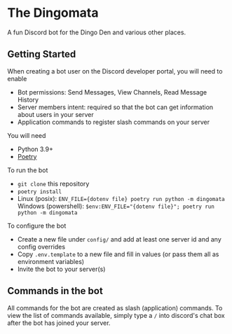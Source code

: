 # The Dingomata
A fun Discord bot for the Dingo Den and various other places.

## Getting Started

When creating a bot user on the Discord developer portal, you will need to enable
- Bot permissions: Send Messages, View Channels, Read Message History
- Server members intent: required so that the bot can get information about users in your server
- Application commands to register slash commands on your server

You will need 
- Python 3.9+
- [Poetry](https://python-poetry.org/docs/#installation)

To run the bot
- `git clone` this repository
- `poetry install`
- Linux (posix): `ENV_FILE={dotenv file} poetry run python -m dingomata` <br/> 
  Windows (powershell): `$env:ENV_FILE="{dotenv file}"; poetry run python -m dingomata`

To configure the bot
- Create a new file under `config/` and add at least one server id and any config overrides
- Copy `.env.template` to a new file and fill in values (or pass them all as environment variables)
- Invite the bot to your server(s)

## Commands in the bot

All commands for the bot are created as slash (application) commands. To view the list of commands available, simply
type a `/` into discord's chat box after the bot has joined your server.
